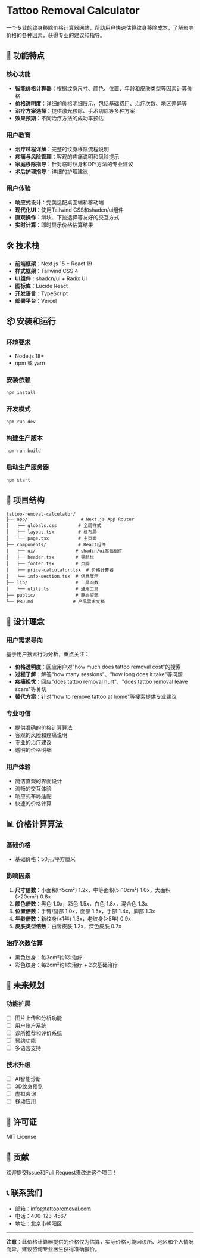 # Tattoo Removal Calculator

一个专业的纹身移除价格计算器网站，帮助用户快速估算纹身移除成本，了解影响价格的各种因素，获得专业的建议和指导。

## 🚀 功能特点

### 核心功能
- **智能价格计算器**：根据纹身尺寸、颜色、位置、年龄和皮肤类型等因素计算价格
- **价格透明度**：详细的价格明细展示，包括基础费用、治疗次数、地区差异等
- **治疗方案选择**：提供激光移除、手术切除等多种方案
- **效果预期**：不同治疗方法的成功率预估

### 用户教育
- **治疗过程详解**：完整的纹身移除流程说明
- **疼痛与风险管理**：客观的疼痛说明和风险提示
- **家庭移除指导**：针对临时纹身和DIY方法的专业建议
- **术后护理指导**：详细的护理建议

### 用户体验
- **响应式设计**：完美适配桌面端和移动端
- **现代化UI**：使用Tailwind CSS和shadcn/ui组件
- **直观操作**：滑块、下拉选择等友好的交互方式
- **实时计算**：即时显示价格估算结果

## 🛠️ 技术栈

- **前端框架**：Next.js 15 + React 19
- **样式框架**：Tailwind CSS 4
- **UI组件**：shadcn/ui + Radix UI
- **图标库**：Lucide React
- **开发语言**：TypeScript
- **部署平台**：Vercel

## 📦 安装和运行

### 环境要求
- Node.js 18+ 
- npm 或 yarn

### 安装依赖
```bash
npm install
```

### 开发模式
```bash
npm run dev
```

### 构建生产版本
```bash
npm run build
```

### 启动生产服务器
```bash
npm start
```

## 🎯 项目结构

```
tattoo-removal-calculator/
├── app/                    # Next.js App Router
│   ├── globals.css        # 全局样式
│   ├── layout.tsx         # 根布局
│   └── page.tsx           # 主页面
├── components/            # React组件
│   ├── ui/               # shadcn/ui基础组件
│   ├── header.tsx        # 导航栏
│   ├── footer.tsx        # 页脚
│   ├── price-calculator.tsx  # 价格计算器
│   └── info-section.tsx  # 信息展示
├── lib/                  # 工具函数
│   └── utils.ts          # 通用工具
├── public/               # 静态资源
└── PRD.md               # 产品需求文档
```

## 🎨 设计理念

### 用户需求导向
基于用户搜索行为分析，重点关注：
- **价格透明度**：回应用户对"how much does tattoo removal cost"的搜索
- **过程了解**：解答"how many sessions"、"how long does it take"等问题
- **疼痛担忧**：回应"does tattoo removal hurt"、"does tattoo removal leave scars"等关切
- **替代方案**：针对"how to remove tattoo at home"等搜索提供专业建议

### 专业可信
- 提供准确的价格计算算法
- 客观的风险和疼痛说明
- 专业的治疗建议
- 透明的价格明细

### 用户体验
- 简洁直观的界面设计
- 流畅的交互体验
- 响应式布局适配
- 快速的价格计算

## 📊 价格计算算法

### 基础价格
- 基础价格：50元/平方厘米

### 影响因素
1. **尺寸倍数**：小面积(≤5cm²) 1.2x，中等面积(5-10cm²) 1.0x，大面积(>20cm²) 0.8x
2. **颜色倍数**：黑色 1.0x，彩色 1.5x，白色 1.8x，混合色 1.3x
3. **位置倍数**：手臂/腿部 1.0x，面部 1.5x，手部 1.4x，脚部 1.3x
4. **年龄倍数**：新纹身(≤1年) 1.3x，老纹身(>5年) 0.9x
5. **皮肤类型倍数**：白皙皮肤 1.2x，深色皮肤 0.7x

### 治疗次数估算
- 黑色纹身：每3cm²约1次治疗
- 彩色纹身：每2cm²约1次治疗 + 2次基础治疗

## 🔮 未来规划

### 功能扩展
- [ ] 图片上传和分析功能
- [ ] 用户账户系统
- [ ] 诊所推荐和评价系统
- [ ] 预约功能
- [ ] 多语言支持

### 技术升级
- [ ] AI智能诊断
- [ ] 3D纹身预览
- [ ] 虚拟咨询
- [ ] 移动应用

## 📄 许可证

MIT License

## 🤝 贡献

欢迎提交Issue和Pull Request来改进这个项目！

## 📞 联系我们

- 邮箱：info@tattooremoval.com
- 电话：400-123-4567
- 地址：北京市朝阳区

---

**注意**：此价格计算器提供的价格仅为估算，实际价格可能因诊所、地区和个人情况而异。建议咨询专业医生获得准确报价。
